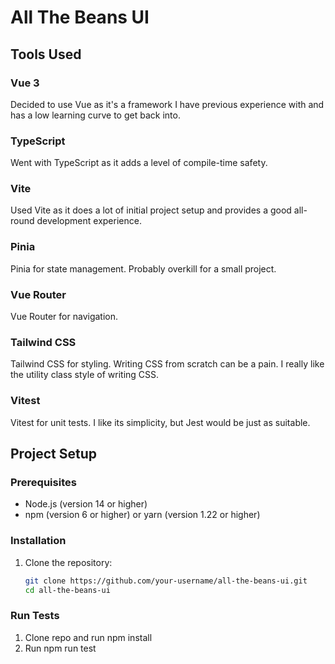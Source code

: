 # All The Beans UI

## Tools Used

### Vue 3
Decided to use Vue as it's a framework I have previous experience with and has a low learning curve to get back into.

### TypeScript
Went with TypeScript as it adds a level of compile-time safety.

### Vite
Used Vite as it does a lot of initial project setup and provides a good all-round development experience.

### Pinia
Pinia for state management. Probably overkill for a small project.

### Vue Router
Vue Router for navigation.

### Tailwind CSS
Tailwind CSS for styling. Writing CSS from scratch can be a pain. I really like the utility class style of writing CSS.

### Vitest
Vitest for unit tests. I like its simplicity, but Jest would be just as suitable.

## Project Setup

### Prerequisites
- Node.js (version 14 or higher)
- npm (version 6 or higher) or yarn (version 1.22 or higher)

### Installation
1. Clone the repository:
   ```bash
   git clone https://github.com/your-username/all-the-beans-ui.git
   cd all-the-beans-ui

### Run Tests
1. Clone repo and run npm install
2. Run npm run test